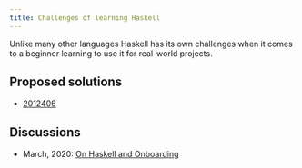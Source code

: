```yaml
---
title: Challenges of learning Haskell
---
```


Unlike many other languages Haskell has its own challenges when it comes to a beginner learning to use it for real-world projects.

## Proposed solutions

* [2012406](z://boringhaskell)

## Discussions

* March, 2020: [On Haskell and Onboarding](https://old.reddit.com/r/haskell/comments/fpdsit/on_haskell_and_onboarding/)

